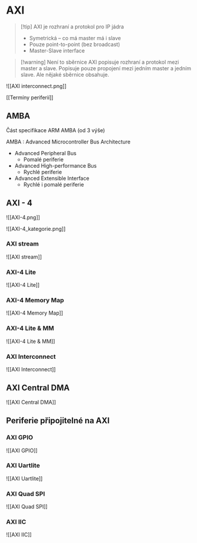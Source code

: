# AXI
> [!tip] AXI je rozhraní a protokol pro IP jádra
>- Symetrická – co má master má i slave
>- Pouze point-to-point (bez broadcast)
>- Master-Slave interface

> [!warning] Není to sběrnice
AXI popisuje rozhraní a protokol mezi master a slave.
Popisuje pouze propojení mezi jedním master a jedním slave.
Ale nějaké sběrnice obsahuje.

![[AXI interconnect.png]]

[[Termíny periferií]]
## AMBA 
Část specifikace ARM AMBA (od 3 výše)

AMBA : Advanced Microcontroller Bus Architecture
- Advanced Peripheral Bus
	- Pomalé periferie
- Advanced High-performance Bus
	- Rychlé periferie
- Advanced Extensible Interface
	- Rychlé i pomalé periferie

## AXI - 4

![[AXI-4.png]]

![[AXI-4_kategorie.png]]

### AXI stream
![[AXI stream]]

### AXI-4 Lite
![[AXI-4 Lite]]

### AXI-4 Memory Map
![[AXI-4 Memory Map]]
### AXI-4 Lite & MM
![[AXI-4 Lite & MM]]

### AXI Interconnect
![[AXI Interconnect]]
## AXI Central DMA
![[AXI Central DMA]]
## Periferie připojitelné na AXI

### AXI GPIO
![[AXI GPIO]]
### AXI Uartlite
![[AXI Uartlite]]

### AXI Quad SPI
![[AXI Quad SPI]]

### AXI IIC
![[AXI IIC]]

